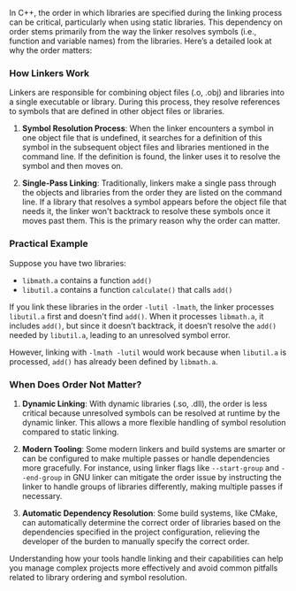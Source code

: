 In C++, the order in which libraries are specified during the linking process can be critical, particularly when using static libraries. This dependency on order stems primarily from the way the linker resolves symbols (i.e., function and variable names) from the libraries. Here’s a detailed look at why the order matters:

### How Linkers Work

Linkers are responsible for combining object files (.o, .obj) and libraries into a single executable or library. During this process, they resolve references to symbols that are defined in other object files or libraries.

1. **Symbol Resolution Process**: When the linker encounters a symbol in one object file that is undefined, it searches for a definition of this symbol in the subsequent object files and libraries mentioned in the command line. If the definition is found, the linker uses it to resolve the symbol and then moves on.

2. **Single-Pass Linking**: Traditionally, linkers make a single pass through the objects and libraries from the order they are listed on the command line. If a library that resolves a symbol appears before the object file that needs it, the linker won't backtrack to resolve these symbols once it moves past them. This is the primary reason why the order can matter.

### Practical Example

Suppose you have two libraries:

- `libmath.a` contains a function `add()`
- `libutil.a` contains a function `calculate()` that calls `add()`

If you link these libraries in the order `-lutil -lmath`, the linker processes `libutil.a` first and doesn't find `add()`. When it processes `libmath.a`, it includes `add()`, but since it doesn’t backtrack, it doesn’t resolve the `add()` needed by `libutil.a`, leading to an unresolved symbol error.

However, linking with `-lmath -lutil` would work because when `libutil.a` is processed, `add()` has already been defined by `libmath.a`.

### When Does Order Not Matter?

1. **Dynamic Linking**: With dynamic libraries (.so, .dll), the order is less critical because unresolved symbols can be resolved at runtime by the dynamic linker. This allows a more flexible handling of symbol resolution compared to static linking.

2. **Modern Tooling**: Some modern linkers and build systems are smarter or can be configured to make multiple passes or handle dependencies more gracefully. For instance, using linker flags like `--start-group` and `--end-group` in GNU linker can mitigate the order issue by instructing the linker to handle groups of libraries differently, making multiple passes if necessary.

3. **Automatic Dependency Resolution**: Some build systems, like CMake, can automatically determine the correct order of libraries based on the dependencies specified in the project configuration, relieving the developer of the burden to manually specify the correct order.

Understanding how your tools handle linking and their capabilities can help you manage complex projects more effectively and avoid common pitfalls related to library ordering and symbol resolution.